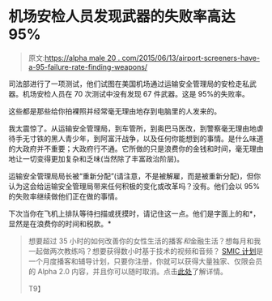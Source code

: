 # 机场安检人员发现武器的失败率高达 95%

> 原文:[https://alpha male 20 . com/2015/06/13/airport-screeners-have-a-95-failure-rate-finding-weapons/](https://alphamale20.com/2015/06/13/airport-screeners-have-a-95-failure-rate-finding-weapons/)

司法部进行了一项测试，他们试图在美国机场通过运输安全管理局的安检走私武器。机场安检人员在 70 次测试中没有发现 67 件武器。这是 95%的失败率。

这些都是那些给你拍裸照并经常毫无理由地存到电脑里的人发来的。

我太震惊了。从运输安全管理局，到车管所，到奥巴马医改，到警察毫无理由地虐待手无寸铁的黑人青少年，到阿富汗战争，以及任何你能想到的事情。是什么味道的大政府并不重要；大政府行不通。它所做的只是浪费你的金钱和时间，毫无理由地让一切变得更加复杂和乏味(当然除了丰富政治阶层)。

运输安全管理局局长被“重新分配”(请注意，不是被解雇，而是被重新分配)，但你认为这会给运输安全管理局带来任何积极的变化或改革吗？没有。他们会以 95%的失败率继续做他们正在做的事情。

下次当你在飞机上排队等待扫描或抚摸时，请记住这一点。他们是字面上的和*，显然是在浪费你的时间和税款。*

> 想要超过 35 小时的如何改善你的女性生活的播客*和*金融生活？想每月和我一起做两次教练吗？想要获得数小时基于技术的视频和音频？ [SMIC 计划](https://alphamale20.kartra.com/page/vIL17)是一个月度播客和辅导计划，只要你注册，你就可以获得大量独家、仅限会员的 Alpha 2.0 内容，并且你可以随时取消。点击[此处](https://alphamale20.kartra.com/page/vIL17)了解详情。
> 
> T9】